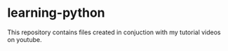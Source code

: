# learning-python
This repository contains files created in conjuction with my tutorial videos on youtube.
